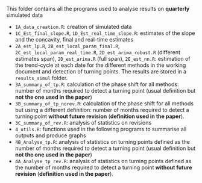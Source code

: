 This folder contains all the programs used to analyse results on **quarterly** simulated data

- `1A_data_creation.R`: creation of simulated data
- `1C_Est_final_slope.R`, `1D_Est_real_time_slope.R`: estimates of the slope and the concavity, final and real-time estimates 
- `2A_est_lp.R`, `2B_est_local_param_final.R`, `2C_est_local_param_real_time.R`, `2D_est_arima_robust.R` (different estimates span), `2D_est_arima.R` (full span), `2E_est_nn.R`: estimation of the trend-cycle at each date for the different methods in the working document and detection of turning points. The results are stored in a `results_simul` folder. 
- `3A_summary_of_tp.R`: calculation of the phase shift for all methods: number of months required to detect a turning point (usual definition but **not the one used in the paper**)
- `3B_summary_of_tp_norev.R`: calculation of the phase shift for all methods but using a different definition: number of months required to detect a turning point **without future revision** (**definition used in the paper**).
- `3C_summary_of_rev.R`: analysis of statistics on revisions
- `4_utils.R`: functions used in the following programs to summarise all outputs and produce graphs 
- `4B_Analyse_tp.R`: analysis of statistics on turning points defined as the number of months required to detect a turning point (usual definition but **not the one used in the paper**)
- `4A_Analyse_tp_rev.R`: analysis of statistics on turning points defined as the number of months required to detect a turning point **without future revision** (**definition used in the paper**).
